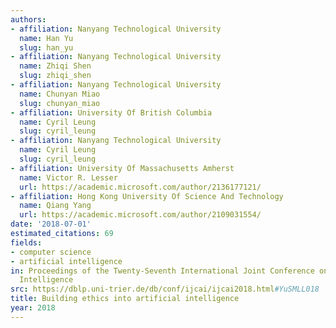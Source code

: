 ```yaml
---
authors:
- affiliation: Nanyang Technological University
  name: Han Yu
  slug: han_yu
- affiliation: Nanyang Technological University
  name: Zhiqi Shen
  slug: zhiqi_shen
- affiliation: Nanyang Technological University
  name: Chunyan Miao
  slug: chunyan_miao
- affiliation: University Of British Columbia
  name: Cyril Leung
  slug: cyril_leung
- affiliation: Nanyang Technological University
  name: Cyril Leung
  slug: cyril_leung
- affiliation: University Of Massachusetts Amherst
  name: Victor R. Lesser
  url: https://academic.microsoft.com/author/2136177121/
- affiliation: Hong Kong University Of Science And Technology
  name: Qiang Yang
  url: https://academic.microsoft.com/author/2109031554/
date: '2018-07-01'
estimated_citations: 69
fields:
- computer science
- artificial intelligence
in: Proceedings of the Twenty-Seventh International Joint Conference on Artificial
  Intelligence
src: https://dblp.uni-trier.de/db/conf/ijcai/ijcai2018.html#YuSMLL018
title: Building ethics into artificial intelligence
year: 2018
---
```

